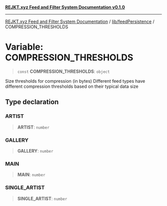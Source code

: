 [**REJKT.xyz Feed and Filter System Documentation v0.1.0**](../../../README.md)

***

[REJKT.xyz Feed and Filter System Documentation](../../../modules.md) / [lib/feedPersistence](../README.md) / COMPRESSION\_THRESHOLDS

# Variable: COMPRESSION\_THRESHOLDS

> `const` **COMPRESSION\_THRESHOLDS**: `object`

Size thresholds for compression (in bytes)
Different feed types have different compression thresholds based on their typical data size

## Type declaration

### ARTIST

> **ARTIST**: `number`

### GALLERY

> **GALLERY**: `number`

### MAIN

> **MAIN**: `number`

### SINGLE\_ARTIST

> **SINGLE\_ARTIST**: `number`
